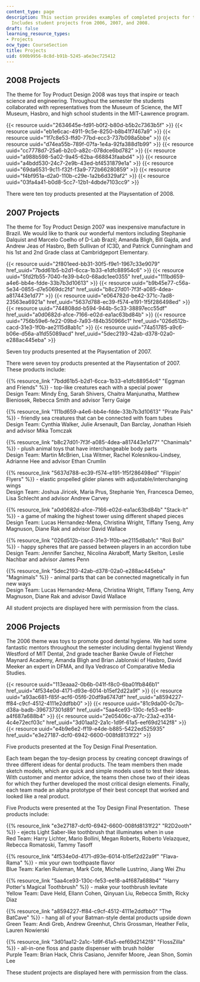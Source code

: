 ```yaml
---
content_type: page
description: This section provides examples of completed projects for the course.
  Includes student projects from 2006, 2007, and 2008.
draft: false
learning_resource_types:
- Projects
ocw_type: CourseSection
title: Projects
uid: 690b9956-8c8d-b91b-5245-a6e3ec725412
---
```

## 2008 Projects

The theme for Toy Product Design 2008 was toys that inspire or teach science and engineering. Throughout the semester the students collaborated with representatives from the Museum of Science, the MIT Museum, Hasbro, and high school students in the MIT-Lawrence program.

{{< resource uuid="2634645e-fd91-b0f2-b80d-b5b2c7363b5f" >}}
{{< resource uuid="eb1e6cac-4911-9c5e-8250-b8b41f7467a9" >}}
{{< resource uuid="1f7c8e53-ffd0-77bd-ecc3-737b098a5bbe" >}}
{{< resource uuid="d74ea55b-789f-07fa-1e4a-92fa388d1b99" >}}
{{< resource uuid="cc7778d7-25a6-b2c0-a82c-078dce6bd782" >}}
{{< resource uuid="a988b598-5a02-9a45-62ba-668843faabd4" >}}
{{< resource uuid="a4bdd530-24c7-2e9b-43ed-bf4531879e1a" >}}
{{< resource uuid="69da6531-9c11-f32f-f3a9-772b66280859" >}}
{{< resource uuid="f4bf951a-d2a0-110b-c29e-1a2b6d329af2" >}}
{{< resource uuid="03fa4a41-b0d8-5cc7-12b1-4dbde7103cc9" >}}

There were ten toy products presented at the Playsentation of 2008. 

## 2007 Projects

The theme for Toy Product Design 2007 was inexpensive manufacture in Brazil. We would like to thank our wonderful mentors including Stephanie Dalquist and Marcelo Coelho of D-Lab Brazil; Amanda Bligh, Bill Gajda, and Andrew Jeas of Hasbro, Beth Sullivan of IC3D, and Patrick Cunningham and his 1st and 2nd Grade class at Cambridgeport Elementary.

{{< resource uuid="2f801eed-bb31-30f5-f9e1-1967c33e9079" href_uuid="7bdd61b5-b2d1-6cca-1b33-e1dfc88954c6" >}}
{{< resource uuid="5fd2fb55-7040-fe39-b4c0-68adc1ee0355" href_uuid="111bd659-a4e6-bb4e-fdde-33b7b3d10613" >}}
{{< resource uuid="b9b45e77-c56a-5e34-0855-d7e5069dc2fd" href_uuid="b8c27d01-7f3f-a085-4dea-a817443e1d77" >}}
{{< resource uuid="e064782d-be42-371c-7ad8-23563ea6921a" href_uuid="5637d788-ec39-f574-e191-1f5f286498ed" >}}
{{< resource uuid="744808dd-b594-944b-5c33-38897ecc55df" href_uuid="a0d0682d-a1ce-7166-e02d-ea1ac63bd84b" >}}
{{< resource uuid="756b59e6-fe22-09bd-7a93-f84b350966c1" href_uuid="026d512b-cacd-31e3-1f0b-ae2115d8ab1c" >}}
{{< resource uuid="74a51785-a9c6-b06e-d56a-a1fd55089acd" href_uuid="5dec2193-42ab-d378-02a0-e288ac445eba" >}}

Seven toy products presented at the Playsentation of 2007.

There were seven toy products presented at the Playsentation of 2007. These products include:

{{% resource_link "7bdd61b5-b2d1-6cca-1b33-e1dfc88954c6" "Eggman and Friends" %}} - top-like creatures each with a special power   
Design Team: Mindy Eng, Sarah Shivers, Chaitra Manjunatha, Matthew Bieniosek, Rebecca Smith and advisor Terry Gaige

{{% resource_link "111bd659-a4e6-bb4e-fdde-33b7b3d10613" "Pirate Pals" %}} - friendly sea creatures that can be connected with foam tubes   
Design Team: Cynthia Walker, Julie Arsenault, Dan Barclay, Jonathan Hsieh and advisor Mika Tomczak

{{% resource_link "b8c27d01-7f3f-a085-4dea-a817443e1d77" "Chanimals" %}} - plush animal toys that have interchangeable body parts   
Design Team: Martin McBrien, Lisa Witmer, Rachel Kolesnikou-Lindsey, Adrianne Hee and advisor Ethan Crumlin

{{% resource_link "5637d788-ec39-f574-e191-1f5f286498ed" "Flippin' Flyers" %}} - elastic propelled glider planes with adjustable/interchanging wings   
Design Team: Joshua Jiricek, Maria Prus, Stephanie Yen, Francesca Demeo, Lisa Schlecht and advisor Andrew Carvey

{{% resource_link "a0d0682d-a1ce-7166-e02d-ea1ac63bd84b" "Stack-It" %}} - a game of making the highest tower using different shaped pieces   
Design Team: Lucas Hernandez-Mena, Christina Wright, Tiffany Tseng, Amy Magnuson, Diane Rak and advisor David Wallace

{{% resource_link "026d512b-cacd-31e3-1f0b-ae2115d8ab1c" "Roli Boli" %}} - happy spheres that are passed between players in an accordion tube   
Design Team: Jennifer Sanchez, Nicolina Akraboff, Marty Skelton, Leslie Nachbar and advisor James Penn

{{% resource_link "5dec2193-42ab-d378-02a0-e288ac445eba" "Magnimals" %}} - animal parts that can be connected magnetically in fun new ways   
Design Team: Lucas Hernandez-Mena, Christina Wright, Tiffany Tseng, Amy Magnuson, Diane Rak and advisor David Wallace

All student projects are displayed here with permission from the class.

## 2006 Projects

The 2006 theme was toys to promote good dental hygiene. We had some fantastic mentors throughout the semester including dental hygienst Wendy Westford of MIT Dental, 2nd grade teacher Banke Owule of Fletcher Maynard Academy, Amanda Bligh and Brian Jablonski of Hasbro, David Meeker an expert in DFMA, and Ilya Vedrasco of Comparative Media Studies.

{{< resource uuid="113eaaa2-0b6b-041f-f8c0-6ba01fb846b1" href_uuid="4f534e0d-4171-d93e-6014-b15ef2d22a9f" >}}
{{< resource uuid="a93ac681-f85f-acf6-05f6-20df9a6747df" href_uuid="a8594227-ff84-c9cf-4512-4111e2ddfbb0" >}}
{{< resource uuid="81c9da00-0c7b-d38a-badb-396737301d89" href_uuid="5aa4ce93-130c-fe53-ee18-a4f687a688b4" >}}
{{< resource uuid="2e05406c-a77c-23a2-e314-4c4e72ecf03c" href_uuid="3d01aa12-2a1c-1d9f-61a5-eef69d2142f8" >}}
{{< resource uuid="e4b9e6e2-ff19-e4de-b885-5422ed525935" href_uuid="e3e27187-dcf0-6942-6600-008fd8131f22" >}}

Five products presented at the Toy Design Final Presentation.

Each team began the toy-design process by creating concept drawings of three different ideas for dental products. The team members then made sketch models, which are quick and simple models used to test their ideas. With customer and mentor advice, the teams then chose two of their ideas for which they further developed the most critical design elements. Finally, each team made an alpha prototype of their best concept that worked and looked like a real product.

Five Products were presented at the Toy Design Final Presentation.  These products include: 

{{% resource_link "e3e27187-dcf0-6942-6600-008fd8131f22" "R2D2ooth" %}} - ejects Light Saber-like toothbrush that illuminates when in use   
Red Team: Harry Lichter, Mario Bollini, Megan Roberts, Roberto Velazquez, Rebecca Romatoski, Tammy Tasoff

{{% resource_link "4f534e0d-4171-d93e-6014-b15ef2d22a9f" "Flava-Rama" %}} - mix your own toothpaste flavor   
Blue Team: Karlen Ruleman, Mark Cote, Michelle Lustrino, Jiang Wei Zhu

{{% resource_link "5aa4ce93-130c-fe53-ee18-a4f687a688b4" "Harry Potter's Magical Toothbrush" %}} - make your toothbrush levitate   
Yellow Team: Dave Held, Ellann Cohen, Qinyuan Liu, Rebecca Smith, Ricky Diaz

{{% resource_link "a8594227-ff84-c9cf-4512-4111e2ddfbb0" "The BatCave" %}} - hang all of your Batman-style dental products upside down   
Green Team: Andi Greb, Andrew Greenhut, Chris Grossman, Heather Felix, Lauren Nowierski

{{% resource_link "3d01aa12-2a1c-1d9f-61a5-eef69d2142f8" "FlossZilla" %}} - all-in-one floss and paste dispenser with brush holder   
Purple Team: Brian Hack, Chris Casiano, Jennifer Moore, Jean Shon, Somin Lee

These student projects are displayed here with permission from the class.